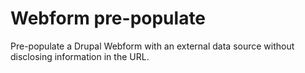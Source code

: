 # Webform pre-populate

Pre-populate a Drupal Webform with an external data source without disclosing information in the URL.
